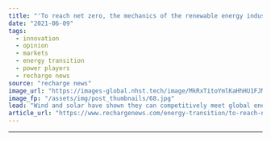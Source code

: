 ```yaml
---
title: "'To reach net zero, the mechanics of the renewable energy industry must evolve – and quickly'"
date: "2021-06-09"
tags: 
  - innovation
  - opinion
  - markets
  - energy transition
  - power players
  - recharge news
source: "recharge news"
image_url: "https://images-global.nhst.tech/image/MkRxTitoYmlKaHhHU1FJMXFQZitDVmZGcjlPaVJOK09SeERFMDRTQ3N0TT0=/nhst/binary/ba54ec6824b0e57741fcc514da3319f3"
image_fp: "/assets/img/post_thumbnails/68.jpg"
lead: "Wind and solar have shown they can competitively meet global energy demand, but as Tommy Rahbek Nielsen writes, to answer the demands of the climate emergency a new mindset is needed on manufacturing"
article_url: "https://www.rechargenews.com/energy-transition/to-reach-net-zero-the-mechanics-of-the-renewable-energy-industry-must-evolve-and-quickly/2-1-1022589"
---
```


---
